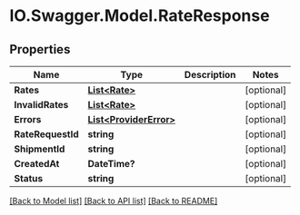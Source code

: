 # IO.Swagger.Model.RateResponse
## Properties

Name | Type | Description | Notes
------------ | ------------- | ------------- | -------------
**Rates** | [**List&lt;Rate&gt;**](Rate.md) |  | [optional] 
**InvalidRates** | [**List&lt;Rate&gt;**](Rate.md) |  | [optional] 
**Errors** | [**List&lt;ProviderError&gt;**](ProviderError.md) |  | [optional] 
**RateRequestId** | **string** |  | [optional] 
**ShipmentId** | **string** |  | [optional] 
**CreatedAt** | **DateTime?** |  | [optional] 
**Status** | **string** |  | [optional] 

[[Back to Model list]](../README.md#documentation-for-models) [[Back to API list]](../README.md#documentation-for-api-endpoints) [[Back to README]](../README.md)

